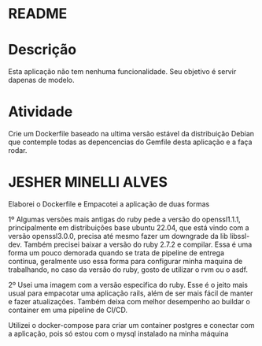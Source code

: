 # README
# Descrição
Esta aplicação não tem nenhuma funcionalidade.
Seu objetivo é servir dapenas de modelo.

# Atividade

Crie um Dockerfile baseado na ultima versão estável da distribuição Debian que contemple todas as depencencias do Gemfile desta aplicação e a faça rodar.

# JESHER MINELLI ALVES
Elaborei o Dockerfile e Empacotei a aplicação de duas formas

1º Algumas versões mais antigas do ruby pede a versão do openssl1.1.1, principalmente em distribuições base ubuntu 22.04, que está vindo com a versão openssl3.0.0, precisa até mesmo fazer um downgrade da lib libssl-dev.
Também precisei baixar a versão do ruby 2.7.2 e compilar. Essa é uma forma um pouco demorada quando se trata de pipeline de entrega continua, geralmente uso essa forma para configurar minha maquina de trabalhando, no caso da versão do ruby, gosto de utilizar o rvm ou o asdf.

2º Usei uma imagem com a versão especifica do ruby. Esse é o jeito mais usual para empacotar uma aplicação rails, além de ser mais fácil de manter e fazer atualizações. Também deixa com melhor desempenho ao buildar o container em uma pipeline de CI/CD.

Utilizei o docker-compose para criar um container postgres e conectar com a aplicação, pois só estou com o mysql instalado na minha máquina